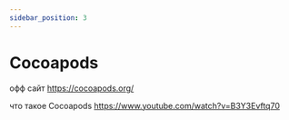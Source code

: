 ```yaml
---
sidebar_position: 3
---
```


# Cocoapods

офф сайт https://cocoapods.org/

что такое Cocoapods https://www.youtube.com/watch?v=B3Y3Evftq70